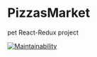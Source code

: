# PizzasMarket
pet React-Redux project

[![Maintainability](https://api.codeclimate.com/v1/badges/9d7491bb666abe9a46ba/maintainability)](https://codeclimate.com/github/WilDwMe/pizzas-market/maintainability)
